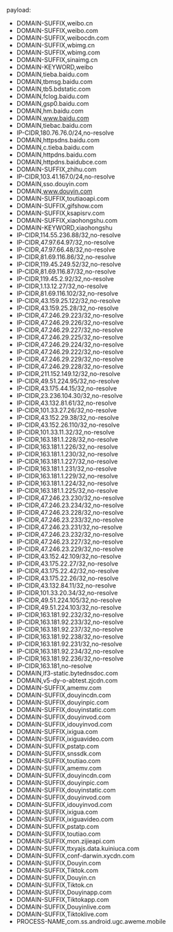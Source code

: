 payload:
  - DOMAIN-SUFFIX,weibo.cn
  - DOMAIN-SUFFIX,weibo.com
  - DOMAIN-SUFFIX,weibocdn.com
  - DOMAIN-SUFFIX,wbimg.cn
  - DOMAIN-SUFFIX,wbimg.com
  - DOMAIN-SUFFIX,sinaimg.cn
  - DOMAIN-KEYWORD,weibo
  - DOMAIN,tieba.baidu.com
  - DOMAIN,tbmsg.baidu.com
  - DOMAIN,tb5.bdstatic.com
  - DOMAIN,fclog.baidu.com
  - DOMAIN,gsp0.baidu.com
  - DOMAIN,hm.baidu.com
  - DOMAIN,www.baidu.com
  - DOMAIN,tiebac.baidu.com
  - IP-CIDR,180.76.76.0/24,no-resolve
  - DOMAIN,httpsdns.baidu.com
  - DOMAIN,c.tieba.baidu.com
  - DOMAIN,httpdns.baidu.com
  - DOMAIN,httpdns.baidubce.com
  - DOMAIN-SUFFIX,zhihu.com
  - IP-CIDR,103.41.167.0/24,no-resolve
  - DOMAIN,sso.douyin.com
  - DOMAIN,www.douyin.com
  - DOMAIN-SUFFIX,toutiaoapi.com
  - DOMAIN-SUFFIX,gifshow.com
  - DOMAIN-SUFFIX,ksapisrv.com
  - DOMAIN-SUFFIX,xiaohongshu.com
  - DOMAIN-KEYWORD,xiaohongshu
  - IP-CIDR,114.55.236.88/32,no-resolve
  - IP-CIDR,47.97.64.97/32,no-resolve
  - IP-CIDR,47.97.66.48/32,no-resolve
  - IP-CIDR,81.69.116.86/32,no-resolve
  - IP-CIDR,119.45.249.52/32,no-resolve
  - IP-CIDR,81.69.116.87/32,no-resolve
  - IP-CIDR,119.45.2.92/32,no-resolve
  - IP-CIDR,1.13.12.27/32,no-resolve
  - IP-CIDR,81.69.116.102/32,no-resolve
  - IP-CIDR,43.159.25.122/32,no-resolve
  - IP-CIDR,43.159.25.28/32,no-resolve
  - IP-CIDR,47.246.29.223/32,no-resolve
  - IP-CIDR,47.246.29.226/32,no-resolve
  - IP-CIDR,47.246.29.227/32,no-resolve
  - IP-CIDR,47.246.29.225/32,no-resolve
  - IP-CIDR,47.246.29.224/32,no-resolve
  - IP-CIDR,47.246.29.222/32,no-resolve
  - IP-CIDR,47.246.29.229/32,no-resolve
  - IP-CIDR,47.246.29.228/32,no-resolve
  - IP-CIDR,211.152.149.12/32,no-resolve
  - IP-CIDR,49.51.224.95/32,no-resolve
  - IP-CIDR,43.175.44.15/32,no-resolve
  - IP-CIDR,23.236.104.30/32,no-resolve
  - IP-CIDR,43.132.81.61/32,no-resolve
  - IP-CIDR,101.33.27.26/32,no-resolve
  - IP-CIDR,43.152.29.38/32,no-resolve
  - IP-CIDR,43.152.26.110/32,no-resolve
  - IP-CIDR,101.33.11.32/32,no-resolve
  - IP-CIDR,163.181.1.228/32,no-resolve
  - IP-CIDR,163.181.1.226/32,no-resolve
  - IP-CIDR,163.181.1.230/32,no-resolve
  - IP-CIDR,163.181.1.227/32,no-resolve
  - IP-CIDR,163.181.1.231/32,no-resolve
  - IP-CIDR,163.181.1.229/32,no-resolve
  - IP-CIDR,163.181.1.224/32,no-resolve
  - IP-CIDR,163.181.1.225/32,no-resolve
  - IP-CIDR,47.246.23.230/32,no-resolve
  - IP-CIDR,47.246.23.234/32,no-resolve
  - IP-CIDR,47.246.23.228/32,no-resolve
  - IP-CIDR,47.246.23.233/32,no-resolve
  - IP-CIDR,47.246.23.231/32,no-resolve
  - IP-CIDR,47.246.23.232/32,no-resolve
  - IP-CIDR,47.246.23.227/32,no-resolve
  - IP-CIDR,47.246.23.229/32,no-resolve
  - IP-CIDR,43.152.42.109/32,no-resolve
  - IP-CIDR,43.175.22.27/32,no-resolve
  - IP-CIDR,43.175.22.42/32,no-resolve
  - IP-CIDR,43.175.22.26/32,no-resolve
  - IP-CIDR,43.132.84.11/32,no-resolve
  - IP-CIDR,101.33.20.34/32,no-resolve
  - IP-CIDR,49.51.224.105/32,no-resolve
  - IP-CIDR,49.51.224.103/32,no-resolve
  - IP-CIDR,163.181.92.232/32,no-resolve
  - IP-CIDR,163.181.92.233/32,no-resolve
  - IP-CIDR,163.181.92.237/32,no-resolve
  - IP-CIDR,163.181.92.238/32,no-resolve
  - IP-CIDR,163.181.92.231/32,no-resolve
  - IP-CIDR,163.181.92.234/32,no-resolve
  - IP-CIDR,163.181.92.236/32,no-resolve
  - IP-CIDR,163.181,no-resolve
  - DOMAIN,lf3-static.bytednsdoc.com
  - DOMAIN,v5-dy-o-abtest.zjcdn.com
  - DOMAIN-SUFFIX,amemv.com
  - DOMAIN-SUFFIX,douyincdn.com
  - DOMAIN-SUFFIX,douyinpic.com
  - DOMAIN-SUFFIX,douyinstatic.com
  - DOMAIN-SUFFIX,douyinvod.com
  - DOMAIN-SUFFIX,idouyinvod.com
  - DOMAIN-SUFFIX,ixigua.com
  - DOMAIN-SUFFIX,ixiguavideo.com
  - DOMAIN-SUFFIX,pstatp.com
  - DOMAIN-SUFFIX,snssdk.com
  - DOMAIN-SUFFIX,toutiao.com
  - DOMAIN-SUFFIX,amemv.com
  - DOMAIN-SUFFIX,douyincdn.com
  - DOMAIN-SUFFIX,douyinpic.com
  - DOMAIN-SUFFIX,douyinstatic.com
  - DOMAIN-SUFFIX,douyinvod.com
  - DOMAIN-SUFFIX,idouyinvod.com
  - DOMAIN-SUFFIX,ixigua.com
  - DOMAIN-SUFFIX,ixiguavideo.com
  - DOMAIN-SUFFIX,pstatp.com
  - DOMAIN-SUFFIX,toutiao.com
  - DOMAIN-SUFFIX,mon.zijieapi.com
  - DOMAIN-SUFFIX,ttxyajs.data.kuiniuca.com
  - DOMAIN-SUFFIX,conf-darwin.xycdn.com
  - DOMAIN-SUFFIX,Douyin.com
  - DOMAIN-SUFFIX,Tiktok.com
  - DOMAIN-SUFFIX,Douyin.cn
  - DOMAIN-SUFFIX,Tiktok.cn
  - DOMAIN-SUFFIX,Douyinapp.com
  - DOMAIN-SUFFIX,Tiktokapp.com
  - DOMAIN-SUFFIX,Douyinlive.com
  - DOMAIN-SUFFIX,Tiktoklive.com
  - PROCESS-NAME,com.ss.android.ugc.aweme.mobile
